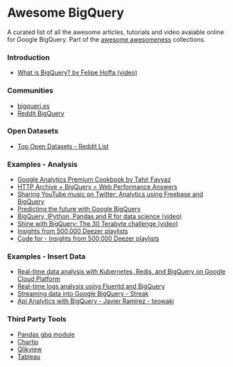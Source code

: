 Awesome BigQuery
================

A curated list of all the awesome articles, tutorials and video avaiable online for Google BigQuery. Part of the [awesome awesomeness](https://github.com/bayandin/awesome-awesomeness) collections.

### Introduction

- [What is BigQuery? by Felipe Hoffa (video)](https://www.youtube.com/watch?v=aupC-Wj7XDY)

### Communities

- [bigqueri.es](http://bigqueri.es)
- [Reddit BigQuery](http://www.reddit.com/r/bigquery/)

### Open Datasets

- [Top Open Datasets - Reddit List](http://www.reddit.com/r/bigquery/comments/2i0526/top_open_datasets_available_on_bigquery/)

### Examples - Analysis

- [Google Analytics Premium Cookbook by Tahir Fayyaz](https://github.com/tfayyaz/awesome-bigquery/blob/master/Cookbooks/Google%20Analytics%20Premium.md)
- [HTTP Archive + BigQuery = Web Performance Answers](https://www.igvita.com/2013/06/20/http-archive-bigquery-web-performance-answers/)
- [Sharing YouTube music on Twitter: Analytics using Freebase and BigQuery](http://apassant.net/2014/11/21/sharing-youtube-music-twitter-freebase-bigquery/)
- [Predicting the future with Google BigQuery](http://nbviewer.ipython.org/gist/fhoffa/6459195)
- [BigQuery, IPython, Pandas and R for data science (video)](https://www.youtube.com/watch?v=gLeTDUMb7HY)
- [Shine with BigQuery: The 30 Terabyte challenge (video)](https://www.youtube.com/watch?v=LSLU8Gxt-rc)
- [Insights from 500,000 Deezer playlists](http://apassant.net/2014/10/27/500000-deezer-playlists-google-big-query/)
- [Code for - Insights from 500,000 Deezer playlists](https://github.com/apassant/deezer-bigquery)


### Examples - Insert Data

- [Real-time data analysis with Kubernetes, Redis, and BigQuery on Google Cloud Platform](https://cloud.google.com/solutions/real-time/kubernetes-redis-bigquery)
- [Real-time logs analysis using Fluentd and BigQuery](https://cloud.google.com/solutions/real-time/fluentd-bigquery)
- [Streaming data into Google BigQuery - Streak](https://www.youtube.com/watch?v=MTyMirxB-RY)
- [Api Analytics with BigQuery - Javier Ramirez - teowaki](http://www.slideshare.net/supercoco9/api-analytics-with-bigquery-by-javier-ramirez-from-teowaki)

### Third Party Tools

- [Pandas gbq module](http://pandas.pydata.org/pandas-docs/stable/io.html#io-bigquery)
- [Chartio](http://www.chartio.com)
- [Qlikview](http://www.qlik.com)
- [Tableau](http://www.tableau.com)


